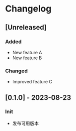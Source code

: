 # Changelog

## [Unreleased]

### Added
- New feature A
- New feature B

### Changed
- Improved feature C

## [0.1.0] - 2023-08-23

### Init
- 发布可用版本
